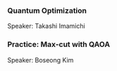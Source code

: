 ### Quantum Optimization

Speaker: Takashi Imamichi

### Practice: Max-cut with QAOA

Speaker: Boseong Kim
